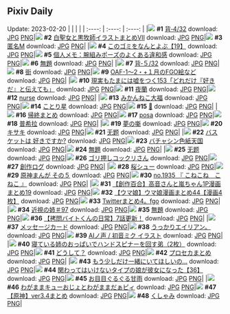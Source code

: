 ## Pixiv Daily
Update: 2023-02-20
|      |      |      |
| :----: | :----: | :----: |
|![](https://pixiv.microyu.workers.dev/c/240x480/img-master/img/2023/02/18/00/04/15/105473907_p0_master1200.jpg) **#1** [背‐4/32](https://www.pixiv.net/artworks/105473907) download: [JPG](https://pixiv.microyu.workers.dev/img-original/img/2023/02/18/00/04/15/105473907_p0.jpg) [PNG](https://pixiv.microyu.workers.dev/img-original/img/2023/02/18/00/04/15/105473907_p0.png)|![](https://pixiv.microyu.workers.dev/c/240x480/img-master/img/2023/02/18/00/47/07/105475273_p0_master1200.jpg) **#2** [白聖女と黒牧師イラストまとめⅦ](https://www.pixiv.net/artworks/105475273) download: [JPG](https://pixiv.microyu.workers.dev/img-original/img/2023/02/18/00/47/07/105475273_p0.jpg) [PNG](https://pixiv.microyu.workers.dev/img-original/img/2023/02/18/00/47/07/105475273_p0.png)|![](https://pixiv.microyu.workers.dev/c/240x480/img-master/img/2023/02/19/13/54/35/105518672_p0_master1200.jpg) **#3** [匿名M](https://www.pixiv.net/artworks/105518672) download: [JPG](https://pixiv.microyu.workers.dev/img-original/img/2023/02/19/13/54/35/105518672_p0.jpg) [PNG](https://pixiv.microyu.workers.dev/img-original/img/2023/02/19/13/54/35/105518672_p0.png)|
|![](https://pixiv.microyu.workers.dev/c/240x480/img-master/img/2023/02/18/12/37/42/105485524_p0_master1200.jpg) **#4** [このゴミをなんとよぶ【19】](https://www.pixiv.net/artworks/105485524) download: [JPG](https://pixiv.microyu.workers.dev/img-original/img/2023/02/18/12/37/42/105485524_p0.jpg) [PNG](https://pixiv.microyu.workers.dev/img-original/img/2023/02/18/12/37/42/105485524_p0.png)|![](https://pixiv.microyu.workers.dev/c/240x480/img-master/img/2023/02/18/07/00/03/105480645_p0_master1200.jpg) **#5** [個人メモ：腕組みポーズのよくある違和感](https://www.pixiv.net/artworks/105480645) download: [JPG](https://pixiv.microyu.workers.dev/img-original/img/2023/02/18/07/00/03/105480645_p0.jpg) [PNG](https://pixiv.microyu.workers.dev/img-original/img/2023/02/18/07/00/03/105480645_p0.png)|![](https://pixiv.microyu.workers.dev/c/240x480/img-master/img/2023/02/18/22/45/35/105500983_p0_master1200.jpg) **#6** [無題](https://www.pixiv.net/artworks/105500983) download: [JPG](https://pixiv.microyu.workers.dev/img-original/img/2023/02/18/22/45/35/105500983_p0.jpg) [PNG](https://pixiv.microyu.workers.dev/img-original/img/2023/02/18/22/45/35/105500983_p0.png)|
|![](https://pixiv.microyu.workers.dev/c/240x480/img-master/img/2023/02/19/00/13/46/105504415_p0_master1200.jpg) **#7** [背‐５/32](https://www.pixiv.net/artworks/105504415) download: [JPG](https://pixiv.microyu.workers.dev/img-original/img/2023/02/19/00/13/46/105504415_p0.jpg) [PNG](https://pixiv.microyu.workers.dev/img-original/img/2023/02/19/00/13/46/105504415_p0.png)|![](https://pixiv.microyu.workers.dev/c/240x480/img-master/img/2023/02/19/04/34/44/105509860_p0_master1200.jpg) **#8** [街](https://www.pixiv.net/artworks/105509860) download: [JPG](https://pixiv.microyu.workers.dev/img-original/img/2023/02/19/04/34/44/105509860_p0.jpg) [PNG](https://pixiv.microyu.workers.dev/img-original/img/2023/02/19/04/34/44/105509860_p0.png)|![](https://pixiv.microyu.workers.dev/c/240x480/img-master/img/2023/02/18/00/16/43/105474371_p0_master1200.jpg) **#9** [OAF-1～2・+１月のFGO絵など](https://www.pixiv.net/artworks/105474371) download: [JPG](https://pixiv.microyu.workers.dev/img-original/img/2023/02/18/00/16/43/105474371_p0.jpg) [PNG](https://pixiv.microyu.workers.dev/img-original/img/2023/02/18/00/16/43/105474371_p0.png)|
|![](https://pixiv.microyu.workers.dev/c/240x480/img-master/img/2023/02/19/18/04/01/105524731_p0_master1200.jpg) **#10** [現実もたまには嘘をつく153「どれだけ『好きだ』と伝えても」](https://www.pixiv.net/artworks/105524731) download: [JPG](https://pixiv.microyu.workers.dev/img-original/img/2023/02/19/18/04/01/105524731_p0.jpg) [PNG](https://pixiv.microyu.workers.dev/img-original/img/2023/02/19/18/04/01/105524731_p0.png)|![](https://pixiv.microyu.workers.dev/c/240x480/img-master/img/2023/02/20/07/45/51/105507349_p0_master1200.jpg) **#11** [夜蘭](https://www.pixiv.net/artworks/105507349) download: [JPG](https://pixiv.microyu.workers.dev/img-original/img/2023/02/20/07/45/51/105507349_p0.jpg) [PNG](https://pixiv.microyu.workers.dev/img-original/img/2023/02/20/07/45/51/105507349_p0.png)|![](https://pixiv.microyu.workers.dev/c/240x480/img-master/img/2023/02/18/01/56/56/105476948_p0_master1200.jpg) **#12** [nurse](https://www.pixiv.net/artworks/105476948) download: [JPG](https://pixiv.microyu.workers.dev/img-original/img/2023/02/18/01/56/56/105476948_p0.jpg) [PNG](https://pixiv.microyu.workers.dev/img-original/img/2023/02/18/01/56/56/105476948_p0.png)|
|![](https://pixiv.microyu.workers.dev/c/240x480/img-master/img/2023/02/18/20/30/02/105496623_p0_master1200.jpg) **#13** [みかんねこ大福](https://www.pixiv.net/artworks/105496623) download: [JPG](https://pixiv.microyu.workers.dev/img-original/img/2023/02/18/20/30/02/105496623_p0.jpg) [PNG](https://pixiv.microyu.workers.dev/img-original/img/2023/02/18/20/30/02/105496623_p0.png)|![](https://pixiv.microyu.workers.dev/c/240x480/img-master/img/2023/02/19/00/04/14/105504046_p0_master1200.jpg) **#14** [ことり星](https://www.pixiv.net/artworks/105504046) download: [JPG](https://pixiv.microyu.workers.dev/img-original/img/2023/02/19/00/04/14/105504046_p0.jpg) [PNG](https://pixiv.microyu.workers.dev/img-original/img/2023/02/19/00/04/14/105504046_p0.png)|![](https://pixiv.microyu.workers.dev/c/240x480/img-master/img/2023/02/18/17/17/16/105491302_p0_master1200.jpg) **#15** [💝](https://www.pixiv.net/artworks/105491302) download: [JPG](https://pixiv.microyu.workers.dev/img-original/img/2023/02/18/17/17/16/105491302_p0.jpg) [PNG](https://pixiv.microyu.workers.dev/img-original/img/2023/02/18/17/17/16/105491302_p0.png)|
|![](https://pixiv.microyu.workers.dev/c/240x480/img-master/img/2023/02/19/13/28/00/105517571_p0_master1200.jpg) **#16** [帰終まとめ](https://www.pixiv.net/artworks/105517571) download: [JPG](https://pixiv.microyu.workers.dev/img-original/img/2023/02/19/13/28/00/105517571_p0.jpg) [PNG](https://pixiv.microyu.workers.dev/img-original/img/2023/02/19/13/28/00/105517571_p0.png)|![](https://pixiv.microyu.workers.dev/c/240x480/img-master/img/2023/02/18/00/00/28/105473511_p0_master1200.jpg) **#17** [posa](https://www.pixiv.net/artworks/105473511) download: [JPG](https://pixiv.microyu.workers.dev/img-original/img/2023/02/18/00/00/28/105473511_p0.jpg) [PNG](https://pixiv.microyu.workers.dev/img-original/img/2023/02/18/00/00/28/105473511_p0.png)|![](https://pixiv.microyu.workers.dev/c/240x480/img-master/img/2023/02/18/00/13/07/105474258_p0_master1200.jpg) **#18** [普希拉](https://www.pixiv.net/artworks/105474258) download: [JPG](https://pixiv.microyu.workers.dev/img-original/img/2023/02/18/00/13/07/105474258_p0.jpg) [PNG](https://pixiv.microyu.workers.dev/img-original/img/2023/02/18/00/13/07/105474258_p0.png)|
|![](https://pixiv.microyu.workers.dev/c/240x480/img-master/img/2023/02/19/18/00/01/105524664_p0_master1200.jpg) **#19** [夢の噺](https://www.pixiv.net/artworks/105524664) download: [JPG](https://pixiv.microyu.workers.dev/img-original/img/2023/02/19/18/00/01/105524664_p0.jpg) [PNG](https://pixiv.microyu.workers.dev/img-original/img/2023/02/19/18/00/01/105524664_p0.png)|![](https://pixiv.microyu.workers.dev/c/240x480/img-master/img/2023/02/18/00/00/44/105473549_p0_master1200.jpg) **#20** [キサキ](https://www.pixiv.net/artworks/105473549) download: [JPG](https://pixiv.microyu.workers.dev/img-original/img/2023/02/18/00/00/44/105473549_p0.jpg) [PNG](https://pixiv.microyu.workers.dev/img-original/img/2023/02/18/00/00/44/105473549_p0.png)|![](https://pixiv.microyu.workers.dev/c/240x480/img-master/img/2023/02/18/00/26/48/105474672_p0_master1200.jpg) **#21** [无题](https://www.pixiv.net/artworks/105474672) download: [JPG](https://pixiv.microyu.workers.dev/img-original/img/2023/02/18/00/26/48/105474672_p0.jpg) [PNG](https://pixiv.microyu.workers.dev/img-original/img/2023/02/18/00/26/48/105474672_p0.png)|
|![](https://pixiv.microyu.workers.dev/c/240x480/img-master/img/2023/02/18/00/43/40/105474821_p0_master1200.jpg) **#22** [バスケットは 好きですか?](https://www.pixiv.net/artworks/105474821) download: [JPG](https://pixiv.microyu.workers.dev/img-original/img/2023/02/18/00/43/40/105474821_p0.jpg) [PNG](https://pixiv.microyu.workers.dev/img-original/img/2023/02/18/00/43/40/105474821_p0.png)|![](https://pixiv.microyu.workers.dev/c/240x480/img-master/img/2023/02/19/08/56/30/105512836_p0_master1200.jpg) **#23** [バチャシン色紙天国](https://www.pixiv.net/artworks/105512836) download: [JPG](https://pixiv.microyu.workers.dev/img-original/img/2023/02/19/08/56/30/105512836_p0.jpg) [PNG](https://pixiv.microyu.workers.dev/img-original/img/2023/02/19/08/56/30/105512836_p0.png)|![](https://pixiv.microyu.workers.dev/c/240x480/img-master/img/2023/02/18/19/40/45/105495187_p0_master1200.jpg) **#24** [無題](https://www.pixiv.net/artworks/105495187) download: [JPG](https://pixiv.microyu.workers.dev/img-original/img/2023/02/18/19/40/45/105495187_p0.jpg) [PNG](https://pixiv.microyu.workers.dev/img-original/img/2023/02/18/19/40/45/105495187_p0.png)|
|![](https://pixiv.microyu.workers.dev/c/240x480/img-master/img/2023/02/18/00/24/50/105474613_p0_master1200.jpg) **#25** [无题](https://www.pixiv.net/artworks/105474613) download: [JPG](https://pixiv.microyu.workers.dev/img-original/img/2023/02/18/00/24/50/105474613_p0.jpg) [PNG](https://pixiv.microyu.workers.dev/img-original/img/2023/02/18/00/24/50/105474613_p0.png)|![](https://pixiv.microyu.workers.dev/c/240x480/img-master/img/2023/02/19/12/06/44/105516500_p0_master1200.jpg) **#26** [ゴリ押しコックリさん](https://www.pixiv.net/artworks/105516500) download: [JPG](https://pixiv.microyu.workers.dev/img-original/img/2023/02/19/12/06/44/105516500_p0.jpg) [PNG](https://pixiv.microyu.workers.dev/img-original/img/2023/02/19/12/06/44/105516500_p0.png)|![](https://pixiv.microyu.workers.dev/c/240x480/img-master/img/2023/02/18/14/05/58/105487223_p0_master1200.jpg) **#27** [創作ログ](https://www.pixiv.net/artworks/105487223) download: [JPG](https://pixiv.microyu.workers.dev/img-original/img/2023/02/18/14/05/58/105487223_p0.jpg) [PNG](https://pixiv.microyu.workers.dev/img-original/img/2023/02/18/14/05/58/105487223_p0.png)|
|![](https://pixiv.microyu.workers.dev/c/240x480/img-master/img/2023/02/19/20/30/09/105529427_p0_master1200.jpg) **#28** [桜シュー](https://www.pixiv.net/artworks/105529427) download: [JPG](https://pixiv.microyu.workers.dev/img-original/img/2023/02/19/20/30/09/105529427_p0.jpg) [PNG](https://pixiv.microyu.workers.dev/img-original/img/2023/02/19/20/30/09/105529427_p0.png)|![](https://pixiv.microyu.workers.dev/c/240x480/img-master/img/2023/02/18/18/01/44/105492446_p0_master1200.jpg) **#29** [原神まんが その５](https://www.pixiv.net/artworks/105492446) download: [JPG](https://pixiv.microyu.workers.dev/img-original/img/2023/02/18/18/01/44/105492446_p0.jpg) [PNG](https://pixiv.microyu.workers.dev/img-original/img/2023/02/18/18/01/44/105492446_p0.png)|![](https://pixiv.microyu.workers.dev/c/240x480/img-master/img/2023/02/18/15/52/13/105489301_p0_master1200.jpg) **#30** [no.1935 『 こねこね　こねこ 』](https://www.pixiv.net/artworks/105489301) download: [JPG](https://pixiv.microyu.workers.dev/img-original/img/2023/02/18/15/52/13/105489301_p0.jpg) [PNG](https://pixiv.microyu.workers.dev/img-original/img/2023/02/18/15/52/13/105489301_p0.png)|
|![](https://pixiv.microyu.workers.dev/c/240x480/img-master/img/2023/02/18/00/00/22/105473494_p0_master1200.jpg) **#31** [【創作百合】高音さんと嵐ちゃん1P漫画まとめ19](https://www.pixiv.net/artworks/105473494) download: [JPG](https://pixiv.microyu.workers.dev/img-original/img/2023/02/18/00/00/22/105473494_p0.jpg) [PNG](https://pixiv.microyu.workers.dev/img-original/img/2023/02/18/00/00/22/105473494_p0.png)|![](https://pixiv.microyu.workers.dev/c/240x480/img-master/img/2023/02/18/00/02/29/105473771_p0_master1200.jpg) **#32** [【ウマ娘】ウマ娘漫画まとめ44【漫画4枚】](https://www.pixiv.net/artworks/105473771) download: [JPG](https://pixiv.microyu.workers.dev/img-original/img/2023/02/18/00/02/29/105473771_p0.jpg) [PNG](https://pixiv.microyu.workers.dev/img-original/img/2023/02/18/00/02/29/105473771_p0.png)|![](https://pixiv.microyu.workers.dev/c/240x480/img-master/img/2023/02/19/21/34/26/105531803_p0_master1200.jpg) **#33** [Twitterまとめ4。fgo](https://www.pixiv.net/artworks/105531803) download: [JPG](https://pixiv.microyu.workers.dev/img-original/img/2023/02/19/21/34/26/105531803_p0.jpg) [PNG](https://pixiv.microyu.workers.dev/img-original/img/2023/02/19/21/34/26/105531803_p0.png)|
|![](https://pixiv.microyu.workers.dev/c/240x480/img-master/img/2023/02/18/00/00/53/105473583_p0_master1200.jpg) **#34** [近視の姉＃97](https://www.pixiv.net/artworks/105473583) download: [JPG](https://pixiv.microyu.workers.dev/img-original/img/2023/02/18/00/00/53/105473583_p0.jpg) [PNG](https://pixiv.microyu.workers.dev/img-original/img/2023/02/18/00/00/53/105473583_p0.png)|![](https://pixiv.microyu.workers.dev/c/240x480/img-master/img/2023/02/19/22/21/18/105533783_p0_master1200.jpg) **#35** [無題](https://www.pixiv.net/artworks/105533783) download: [JPG](https://pixiv.microyu.workers.dev/img-original/img/2023/02/19/22/21/18/105533783_p0.jpg) [PNG](https://pixiv.microyu.workers.dev/img-original/img/2023/02/19/22/21/18/105533783_p0.png)|![](https://pixiv.microyu.workers.dev/c/240x480/img-master/img/2023/02/19/12/00/13/105516323_p0_master1200.jpg) **#36** [【拷問バイトくんの日常】7話更新！](https://www.pixiv.net/artworks/105516323) download: [JPG](https://pixiv.microyu.workers.dev/img-original/img/2023/02/19/12/00/13/105516323_p0.jpg) [PNG](https://pixiv.microyu.workers.dev/img-original/img/2023/02/19/12/00/13/105516323_p0.png)|
|![](https://pixiv.microyu.workers.dev/c/240x480/img-master/img/2023/02/18/17/47/56/105492021_p0_master1200.jpg) **#37** [メッセージカード](https://www.pixiv.net/artworks/105492021) download: [JPG](https://pixiv.microyu.workers.dev/img-original/img/2023/02/18/17/47/56/105492021_p0.jpg) [PNG](https://pixiv.microyu.workers.dev/img-original/img/2023/02/18/17/47/56/105492021_p0.png)|![](https://pixiv.microyu.workers.dev/c/240x480/img-master/img/2023/02/18/04/32/30/105479336_p0_master1200.jpg) **#38** [うっかりエイリアン。](https://www.pixiv.net/artworks/105479336) download: [JPG](https://pixiv.microyu.workers.dev/img-original/img/2023/02/18/04/32/30/105479336_p0.jpg) [PNG](https://pixiv.microyu.workers.dev/img-original/img/2023/02/18/04/32/30/105479336_p0.png)|![](https://pixiv.microyu.workers.dev/c/240x480/img-master/img/2023/02/18/21/09/58/105497816_p0_master1200.jpg) **#39** [AIノ声 / 初音ミク イラスト](https://www.pixiv.net/artworks/105497816) download: [JPG](https://pixiv.microyu.workers.dev/img-original/img/2023/02/18/21/09/58/105497816_p0.jpg) [PNG](https://pixiv.microyu.workers.dev/img-original/img/2023/02/18/21/09/58/105497816_p0.png)|
|![](https://pixiv.microyu.workers.dev/c/240x480/img-master/img/2023/02/18/18/49/49/105493685_p0_master1200.jpg) **#40** [寝ている姉のおっぱいでハンドスピナーを回す弟（2枚）](https://www.pixiv.net/artworks/105493685) download: [JPG](https://pixiv.microyu.workers.dev/img-original/img/2023/02/18/18/49/49/105493685_p0.jpg) [PNG](https://pixiv.microyu.workers.dev/img-original/img/2023/02/18/18/49/49/105493685_p0.png)|![](https://pixiv.microyu.workers.dev/c/240x480/img-master/img/2023/02/19/00/02/01/105503887_p0_master1200.jpg) **#41** [どうして？](https://www.pixiv.net/artworks/105503887) download: [JPG](https://pixiv.microyu.workers.dev/img-original/img/2023/02/19/00/02/01/105503887_p0.jpg) [PNG](https://pixiv.microyu.workers.dev/img-original/img/2023/02/19/00/02/01/105503887_p0.png)|![](https://pixiv.microyu.workers.dev/c/240x480/img-master/img/2023/02/20/01/56/09/105527391_p0_master1200.jpg) **#42** [プロセカまとめ](https://www.pixiv.net/artworks/105527391) download: [JPG](https://pixiv.microyu.workers.dev/img-original/img/2023/02/20/01/56/09/105527391_p0.jpg) [PNG](https://pixiv.microyu.workers.dev/img-original/img/2023/02/20/01/56/09/105527391_p0.png)|
|![](https://pixiv.microyu.workers.dev/c/240x480/img-master/img/2023/02/18/20/49/15/105492348_p0_master1200.jpg) **#43** [もう少しだけ一緒にいてほしいの...](https://www.pixiv.net/artworks/105492348) download: [JPG](https://pixiv.microyu.workers.dev/img-original/img/2023/02/18/20/49/15/105492348_p0.jpg) [PNG](https://pixiv.microyu.workers.dev/img-original/img/2023/02/18/20/49/15/105492348_p0.png)|![](https://pixiv.microyu.workers.dev/c/240x480/img-master/img/2023/02/18/00/22/10/105473689_p0_master1200.jpg) **#44** [関わってはいけないタイプの娘が彼女になった【36】](https://www.pixiv.net/artworks/105473689) download: [JPG](https://pixiv.microyu.workers.dev/img-original/img/2023/02/18/00/22/10/105473689_p0.jpg) [PNG](https://pixiv.microyu.workers.dev/img-original/img/2023/02/18/00/22/10/105473689_p0.png)|![](https://pixiv.microyu.workers.dev/c/240x480/img-master/img/2023/02/18/00/11/58/105474217_p0_master1200.jpg) **#45** [お目目ぐるぐる甘雨](https://www.pixiv.net/artworks/105474217) download: [JPG](https://pixiv.microyu.workers.dev/img-original/img/2023/02/18/00/11/58/105474217_p0.jpg) [PNG](https://pixiv.microyu.workers.dev/img-original/img/2023/02/18/00/11/58/105474217_p0.png)|
|![](https://pixiv.microyu.workers.dev/c/240x480/img-master/img/2023/02/19/19/52/46/105528123_p0_master1200.jpg) **#46** [わがままキューおじょとわがままだぁピィ](https://www.pixiv.net/artworks/105528123) download: [JPG](https://pixiv.microyu.workers.dev/img-original/img/2023/02/19/19/52/46/105528123_p0.jpg) [PNG](https://pixiv.microyu.workers.dev/img-original/img/2023/02/19/19/52/46/105528123_p0.png)|![](https://pixiv.microyu.workers.dev/c/240x480/img-master/img/2023/02/18/14/01/39/105487146_p0_master1200.jpg) **#47** [【原神】ver3.4まとめ](https://www.pixiv.net/artworks/105487146) download: [JPG](https://pixiv.microyu.workers.dev/img-original/img/2023/02/18/14/01/39/105487146_p0.jpg) [PNG](https://pixiv.microyu.workers.dev/img-original/img/2023/02/18/14/01/39/105487146_p0.png)|![](https://pixiv.microyu.workers.dev/c/240x480/img-master/img/2023/02/18/02/38/26/105477768_p0_master1200.jpg) **#48** [くしゃみ](https://www.pixiv.net/artworks/105477768) download: [JPG](https://pixiv.microyu.workers.dev/img-original/img/2023/02/18/02/38/26/105477768_p0.jpg) [PNG](https://pixiv.microyu.workers.dev/img-original/img/2023/02/18/02/38/26/105477768_p0.png)|
